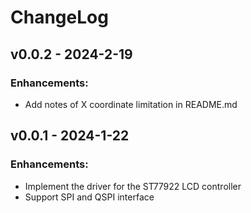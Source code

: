 # ChangeLog

## v0.0.2 - 2024-2-19

### Enhancements:

* Add notes of X coordinate limitation in README.md

## v0.0.1 - 2024-1-22

### Enhancements:

* Implement the driver for the ST77922 LCD controller
* Support SPI and QSPI interface
